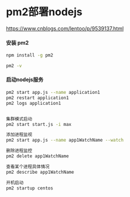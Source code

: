 # pm2部署nodejs

https://www.cnblogs.com/lentoo/p/9539137.html

#### 安装 pm2

```bash
npm install -g pm2

pm2 -v
```


#### 启动nodejs服务

```bash
pm2 start app.js --name application1
pm2 restart application1
pm2 logs application1 


集群模式启动
pm2 start start.js -i max

添加进程监视
pm2 start app.js --name app1WatchName --watch

删除进程监控
pm2 delete app1WatchName

查看某个进程具体情况
pm2 describe app1WatchName

开机启动
pm2 startup centos 
```

